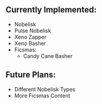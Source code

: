 ##  Currently Implemented:
- Nobelisk
- Pulse Nobelisk
- Xeno Zapper
- Xeno Basher
- Ficsmas:
    - Candy Cane Basher

## Future Plans:
- Different Nobelisk Types
- More Ficsmas Content